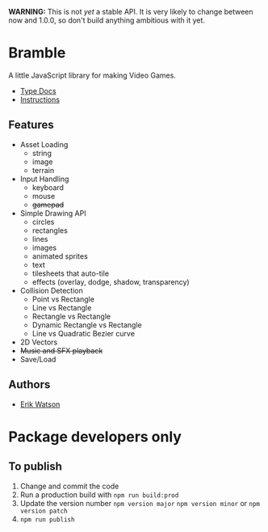 **WARNING:** This is not _yet_ a stable API. It is very likely to change between now and 1.0.0, so don't build anything ambitious with it yet.

# Bramble

A little JavaScript library for making Video Games.

- [Type Docs](https://erikwatson.github.io/bramble-type-docs/)
- [Instructions](https://github.com/erikwatson/Bramble/wiki)

## Features

- Asset Loading
  - string
  - image
  - terrain
- Input Handling
  - keyboard
  - mouse
  - ~~gamepad~~
- Simple Drawing API
  - circles
  - rectangles
  - lines
  - images
  - animated sprites
  - text
  - tilesheets that auto-tile
  - effects (overlay, dodge, shadow, transparency)
- Collision Detection
  - Point vs Rectangle
  - Line vs Rectangle
  - Rectangle vs Rectangle
  - Dynamic Rectangle vs Rectangle
  - Line vs Quadratic Bezier curve
- 2D Vectors
- ~~Music and SFX playback~~
- Save/Load

## Authors

- [Erik Watson](http://erikwatson.me)


# Package developers only

## To publish

1. Change and commit the code
2. Run a production build with `npm run build:prod`
3. Update the version number `npm version major` `npm version minor` or `npm version patch`
4. `npm run publish`

